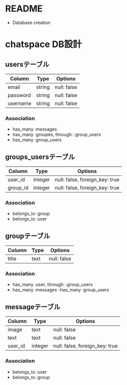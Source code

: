 # README
* Database creation
# chatspace DB設計
## usersテーブル
|Column|Type|Options|
|------|----|-------|
|email|string|null: false|
|password|string|null: false|
|username|string|null: false|
### Association
- has_many :messages
- has_many :groupes, through: :group_users
- has_many :group_users

## groups_usersテーブル

|Column|Type|Options|
|------|----|-------|
|user_id|integer|null: false, foreign_key: true|
|group_id|integer|null: false, foreign_key: true|

### Association
- belongs_to :group
- belongs_to :user

## groupテーブル
|Column|Type|Options|
|------|----|-------|
|title|text|null: false|
### Association
- has_many :user,  through:  :group_users
- has_many  :messages
-has_many :group_users
## messageテーブル
|Column|Type|Options|
|------|----|-------|
|image|text|null: false|
|text|text|null: false|
|user_id|integer|null: false, foreign_key: true|
### Association
- belongs_to :user
- belongs_to :group